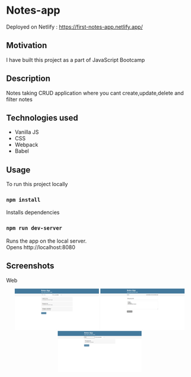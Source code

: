 # Notes-app

Deployed on Netlify : https://first-notes-app.netlify.app/
## Motivation

I have built this project as a part of JavaScript Bootcamp

## Description

Notes taking CRUD application where you cant create,update,delete and filter notes


## Technologies used
- Vanilla JS
- CSS
- Webpack
- Babel
## Usage

To run this project locally

### `npm install`

Installs dependencies

### `npm run dev-server`

Runs the app on the local server.<br>
Opens http://localhost:8080

## Screenshots

Web

<p align="center">  
      <img alt="home" src="/public/app-screenshots/HomePage.PNG" width="45%">
      <img alt="notes" src="/public/app-screenshots/CreateNote.PNG" width="45%">
      <img alt="filter" src="/public/app-screenshots/FilterNotes.PNG" width="45%">

</p>

